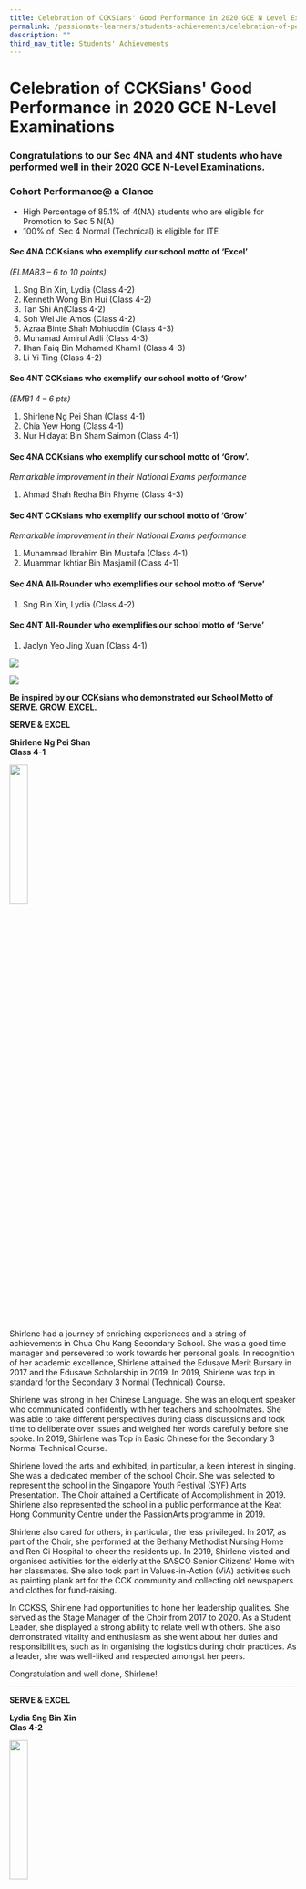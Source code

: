 ```yaml
---
title: Celebration of CCKSians' Good Performance in 2020 GCE N Level Examinations
permalink: /passionate-learners/students-achievements/celebration-of-performance-in-2020-gce-n-level/
description: ""
third_nav_title: Students' Achievements
---
```

# **Celebration of CCKSians' Good Performance in 2020 GCE N-Level Examinations**

###  Congratulations to our Sec 4NA and 4NT students who have performed well in their 2020 GCE N-Level Examinations. 

  

### Cohort Performance@ a Glance 

*   High Percentage of 85.1% of 4(NA) students who are eligible for Promotion to Sec 5 N(A)
*   100% of  Sec 4 Normal (Technical) is eligible for ITE


#### Sec 4NA CCKsians who exemplify our school motto of ‘Excel’   
_(ELMAB3 – 6 to 10 points)_

1.  Sng Bin Xin, Lydia (Class 4-2)
2.  Kenneth Wong Bin Hui (Class 4-2)
3.  Tan Shi An(Class 4-2)
4.  Soh Wei Jie Amos (Class 4-2)
5.  Azraa Binte Shah Mohiuddin (Class 4-3)
6.  Muhamad Amirul Adli (Class 4-3)
7.  Ilhan Faiq Bin Mohamed Khamil (Class 4-3)
8.  Li Yi Ting (Class 4-2)

  

#### Sec 4NT CCKsians who exemplify our school motto of ‘Grow’   
_(EMB1 4 – 6 pts)_

1.  Shirlene Ng Pei Shan (Class 4-1)
2.  Chia Yew Hong (Class 4-1)
3.  Nur Hidayat Bin Sham Saimon (Class 4-1)

#### Sec 4NA CCKsians who exemplify our school motto of ‘Grow’.   
_Remarkable improvement in their National Exams performance_ 

1.  Ahmad Shah Redha Bin Rhyme (Class 4-3)  
    

#### Sec 4NT CCKsians who exemplify our school motto of ‘Grow’   
_Remarkable improvement in their National Exams performance_ 

1.  Muhammad Ibrahim Bin Mustafa (Class 4-1)
2.  Muammar Ikhtiar Bin Masjamil (Class 4-1)

  
#### Sec 4NA All-Rounder who exemplifies our school motto of ‘Serve’ 

1.  Sng Bin Xin, Lydia (Class 4-2)


#### Sec 4NT All-Rounder who exemplifies our school motto of ‘Serve’ 

1.  Jaclyn Yeo Jing Xuan (Class 4-1)

![](/images/N_Level_lowRes001.jpg)

![](/images/N_Level_lowRes002.jpg)

**Be inspired by our CCKsians who demonstrated our School Motto of SERVE. GROW. EXCEL.**

**SERVE & EXCEL** 

**Shirlene Ng Pei Shan**  
**Class 4-1**

<img src="/images/Shirlene_Ng.jpg" 
     style="width:25%">
		 
Shirlene had a journey of enriching experiences and a string of achievements in Chua Chu Kang Secondary School.  She was a good time manager and persevered to work towards her personal goals. In recognition of her academic excellence, Shirlene attained the Edusave Merit Bursary in 2017 and the Edusave Scholarship in 2019. In 2019, Shirlene was top in standard for the Secondary 3 Normal (Technical) Course. 

Shirlene was strong in her Chinese Language. She was an eloquent speaker who communicated confidently with her teachers and schoolmates. She was able to take different perspectives during class discussions and took time to deliberate over issues and weighed her words carefully before she spoke. In 2019, Shirlene was Top in Basic Chinese for the Secondary 3 Normal Technical Course.

Shirlene loved the arts and exhibited, in particular, a keen interest in singing. She was a dedicated member of the school Choir. She was selected to represent the school in the Singapore Youth Festival (SYF) Arts Presentation. The Choir attained a Certificate of Accomplishment in 2019. Shirlene also represented the school in a public performance at the Keat Hong Community Centre under the PassionArts programme in 2019. 

Shirlene also cared for others, in particular, the less privileged. In 2017, as part of the Choir, she performed at the Bethany Methodist Nursing Home and Ren Ci Hospital to cheer the residents up.  In 2019, Shirlene visited and organised activities for the elderly at the SASCO Senior Citizens' Home with her classmates. She also took part in Values-in-Action (ViA) activities such as painting plank art for the CCK community and collecting old newspapers and clothes for fund-raising.

In CCKSS, Shirlene had opportunities to hone her leadership qualities. She served as the Stage Manager of the Choir from 2017 to 2020. As a Student Leader, she displayed a strong ability to relate well with others. She also demonstrated vitality and enthusiasm as she went about her duties and responsibilities, such as in organising the logistics during choir practices. As a leader, she was well-liked and respected amongst her peers. 

Congratulation and well done, Shirlene!

------------------------------------------------------------------------

**SERVE & EXCEL** 

**Lydia Sng Bin Xin**   
**Clas 4-2**

<img src="/images/Lydia_Sng.jpg" 
     style="width:25%">
		 
Lydia had a whale of a time as a student in Chua Chu Kang Secondary School. In 2019, she participated in the Youth for Causes (YFC) Project. Her team had selected Ren Ci Hospital as their beneficiary and aimed to raise awareness for their cause. She and her team organised street sales in various places around Singapore. The team spent much time deciding the products to sell to raise funds, creating promotional materials to attract patrons and raise awareness, as well as rallying for student volunteers to help out. In recognition of her services to the community, Lydia was the recipient of the Edusave Awards for Achievement, Good Leadership and Service (EAGLES) under the Service category in 2019. 
  
Lydia was also the Vice-Chairperson of the school’s largest Co-Curricular Activity: Chinese Orchestra in 2019. As one of the Student Leaders, she was dependable and displayed a strong ability to relate well with others. She was able to give clear instructions during CCA sessions and was often seen encouraging her peers during their rehearsals. This is so important for an activity where practice truly makes perfect. “When you fail to plan, you plan to fail.” Lydia had this mantra in mind when she was one of the main planners for her CCA camp in 2019. She oversaw the camp and ensured that the activities were run smoothly and safely. Her efforts allowed her CCA members to bond and enjoy their experiences in the camp.

In addition, Lydia volunteered as a student ambassador to host exchange students from Japan. Along with her team, she designed activities to foster interactions between these students and the students from her school. Her efforts made these students feel much welcomed. Lydia also had the opportunity to visit Xi'an, China, as part of the school's Trips for International Experience (TIE) programme. She planned and participated in a scintillating performance that highlighted Singapore's culture for the students in Xi'an.

Lydia demonstrated self-motivation and resourcefulness. She was resilient and sought to better herself. She was the recipient of the National Youth Achievement Award (Silver) in 2020. 

Congratulation and well done, Lydia!

-------------------------------------------------------------------------

**SERVE. GROW. EXCEL**

**Kenneth Wong Bin Hui**   
**Class 4-2**

<img src="/images/Kenneth_Wong.jpg" 
     style="width:25%">

Kenneth was a demoralised student when he joined in Secondary 1, as he did not perform up to his expectations in the Primary School Leaving Examination. However, he was offered Chinese, English and Mathematics at the N(A) level and discovered a newfound interest in these subjects, which motivated him and boosted his morale. As he became more driven and responsible, Kenneth emerged as one of the top students in the N(T) stream in Secondary 1, and was offered a lateral transfer to the N(A) stream in Secondary 2. 

While Kenneth initially struggled with self-confidence after moving to the N(A) stream, he was determined to excel with support from friends found in his new class. Although some of the new subjects, like the Humanities, were challenging to him, he worked hard to cope with the additional rigour, constantly reaching out to his teachers to clarify his doubts. As a result, he topped the level in Elementary Mathematics, Science, Combined Humanities, and Food and Nutrition in Secondary Three in 2019, and was a recipient of the Edusave Scholarship Award. 

Besides his academic excellence, Kenneth was a student of outstanding character. He was a member of the prefectorial board, where he served the school in numerous school events. As a Peer Support Leader, he helped to ease the transition of his juniors to secondary school during the 2019 Secondary One Orientation Camp. In addition, he and a group of classmates organised a food donation drive in partnership with Fei Yue Community Services to help the elderly affected by the COVID-19 situation. For his contributions, resilience and compassion for the community, Kenneth received the Edusave Character Award in 2020. 

Congratulation and well done, Kenneth!